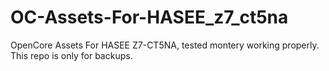 # OC-Assets-For-HASEE_z7_ct5na
OpenCore Assets For HASEE Z7-CT5NA, tested montery working properly. This repo is only for backups.
